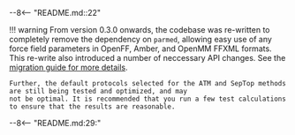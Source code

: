 --8<-- "README.md::22"

!!! warning
    From version 0.3.0 onwards, the codebase was re-written to completely remove the dependency on `parmed`,
    allowing easy use of any force field parameters in OpenFF, Amber, and OpenMM FFXML formats. This re-write also introduced
    a number of neccessary API changes. See the [migration guide for more details](https://psivant.github.io/femto/latest/migration/).

    Further, the default protocols selected for the ATM and SepTop methods are still being tested and optimized, and may
    not be optimal. It is recommended that you run a few test calculations to ensure that the results are reasonable.

--8<-- "README.md:29:"
